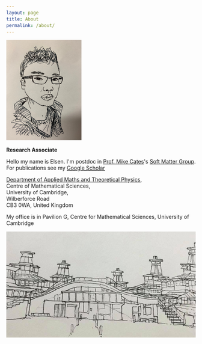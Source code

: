 ```yaml
---
layout: page
title: About
permalink: /about/
---
```


<img src="https://raw.githubusercontent.com/elsentjhung/elsentjhung.github.io/master/_figures/me.jpeg" alt="drawing" width="200"/>


__Research Associate__

Hello my name is Elsen. I'm postdoc in [Prof. Mike Cates]'s [Soft Matter Group].
For publications see my [Google Scholar]

[Department of Applied Maths and Theoretical Physics], <br/>
Centre of Mathematical Sciences, <br/>
University of Cambridge, <br/>
Wilberforce Road <br/>
CB3 0WA, United Kingdom <br/> 

[Prof. Mike Cates]: http://www.damtp.cam.ac.uk/people/mec22/
[Soft Matter Group]: http://www.damtp.cam.ac.uk/research/softmatter/
[Department of Applied Maths and Theoretical Physics]: http://www.damtp.cam.ac.uk
[Google Scholar]: https://scholar.google.co.uk/citations?user=IpPNtcAAAAAJ&hl=en

My office is in Pavilion G, Centre for Mathematical Sciences, University of Cambridge

![Image](https://raw.githubusercontent.com/elsentjhung/elsentjhung.github.io/master/_figures/damtp.jpg)

